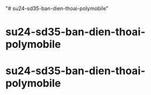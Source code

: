 "# su24-sd35-ban-dien-thoai-polymobile" 
# su24-sd35-ban-dien-thoai-polymobile
# su24-sd35-ban-dien-thoai-polymobile
